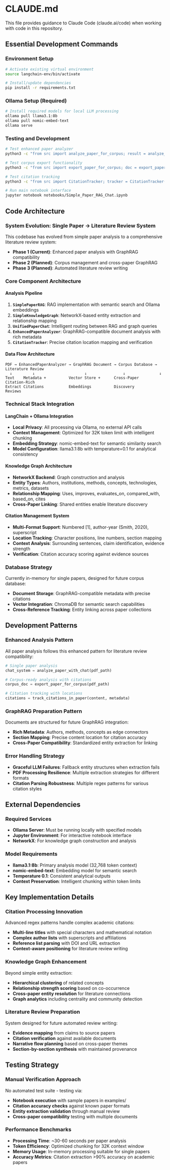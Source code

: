 # CLAUDE.md

This file provides guidance to Claude Code (claude.ai/code) when working with code in this repository.

## Essential Development Commands

### Environment Setup
```bash
# Activate existing virtual environment
source langchain-env/bin/activate

# Install/update dependencies
pip install -r requirements.txt
```

### Ollama Setup (Required)
```bash
# Install required models for local LLM processing
ollama pull llama3.1:8b
ollama pull nomic-embed-text
ollama serve
```

### Testing and Development
```bash
# Test enhanced paper analyzer
python3 -c "from src import analyze_paper_for_corpus; result = analyze_paper_for_corpus('examples/d4sc03921a.pdf'); print(f'✅ Analysis: {result[\"metadata\"][\"title\"]}')"

# Test corpus export functionality  
python3 -c "from src import export_paper_for_corpus; doc = export_paper_for_corpus('examples/d4sc03921a.pdf'); print(f'✅ Corpus doc: {doc[\"document_id\"]}')"

# Test citation tracking
python3 -c "from src import CitationTracker; tracker = CitationTracker(); print('✅ Citation tracker initialized')"

# Run main notebook interface
jupyter notebook notebooks/Simple_Paper_RAG_Chat.ipynb
```

## Code Architecture

### System Evolution: Single Paper → Literature Review System
This codebase has evolved from simple paper analysis to a comprehensive literature review system:
- **Phase 1 (Current)**: Enhanced paper analysis with GraphRAG compatibility
- **Phase 2 (Planned)**: Corpus management and cross-paper GraphRAG
- **Phase 3 (Planned)**: Automated literature review writing

### Core Component Architecture

#### Analysis Pipeline
1. **`SimplePaperRAG`**: RAG implementation with semantic search and Ollama embeddings
2. **`SimpleKnowledgeGraph`**: NetworkX-based entity extraction and relationship mapping
3. **`UnifiedPaperChat`**: Intelligent routing between RAG and graph queries
4. **`EnhancedPaperAnalyzer`**: GraphRAG-compatible document analysis with rich metadata
5. **`CitationTracker`**: Precise citation location mapping and verification

#### Data Flow Architecture
```
PDF → EnhancedPaperAnalyzer → GraphRAG Document → Corpus Database → Literature Review
  ↓         ↓                      ↓                ↓               ↓
Text    Metadata +          Vector Store +      Cross-Paper    Citation-Rich
Extract Citations           Embeddings          Discovery       Reviews
```

### Technical Stack Integration

#### LangChain + Ollama Integration
- **Local Privacy**: All processing via Ollama, no external API calls
- **Context Management**: Optimized for 32K token limit with intelligent chunking
- **Embedding Strategy**: nomic-embed-text for semantic similarity search
- **Model Configuration**: llama3.1:8b with temperature=0.1 for analytical consistency

#### Knowledge Graph Architecture  
- **NetworkX Backend**: Graph construction and analysis
- **Entity Types**: Authors, institutions, methods, concepts, technologies, metrics, datasets
- **Relationship Mapping**: Uses, improves, evaluates_on, compared_with, based_on, cites
- **Cross-Paper Linking**: Shared entities enable literature discovery

#### Citation Management System
- **Multi-Format Support**: Numbered [1], author-year (Smith, 2020), superscript
- **Location Tracking**: Character positions, line numbers, section mapping
- **Context Analysis**: Surrounding sentences, claim identification, evidence strength
- **Verification**: Citation accuracy scoring against evidence sources

### Database Strategy
Currently in-memory for single papers, designed for future corpus database:
- **Document Storage**: GraphRAG-compatible metadata with precise citations
- **Vector Integration**: ChromaDB for semantic search capabilities  
- **Cross-Reference Tracking**: Entity linking across paper collections

## Development Patterns

### Enhanced Analysis Pattern
All paper analysis follows this enhanced pattern for literature review compatibility:
```python
# Single paper analysis
chat_system = analyze_paper_with_chat(pdf_path)

# Corpus-ready analysis with citations
corpus_doc = export_paper_for_corpus(pdf_path)

# Citation tracking with locations
citations = track_citations_in_paper(content, metadata)
```

### GraphRAG Preparation Pattern
Documents are structured for future GraphRAG integration:
- **Rich Metadata**: Authors, methods, concepts as edge connectors
- **Section Mapping**: Precise content location for citation accuracy
- **Cross-Paper Compatibility**: Standardized entity extraction for linking

### Error Handling Strategy
- **Graceful LLM Failures**: Fallback entity structures when extraction fails
- **PDF Processing Resilience**: Multiple extraction strategies for different formats
- **Citation Parsing Robustness**: Multiple regex patterns for various citation styles

## External Dependencies

### Required Services
- **Ollama Server**: Must be running locally with specified models
- **Jupyter Environment**: For interactive notebook interface
- **NetworkX**: For knowledge graph construction and analysis

### Model Requirements
- **llama3.1:8b**: Primary analysis model (32,768 token context)
- **nomic-embed-text**: Embedding model for semantic search
- **Temperature 0.1**: Consistent analytical outputs
- **Context Preservation**: Intelligent chunking within token limits

## Key Implementation Details

### Citation Processing Innovation
Advanced regex patterns handle complex academic citations:
- **Multi-line titles** with special characters and mathematical notation
- **Complex author lists** with superscripts and affiliations  
- **Reference list parsing** with DOI and URL extraction
- **Context-aware positioning** for literature review writing

### Knowledge Graph Enhancement
Beyond simple entity extraction:
- **Hierarchical clustering** of related concepts
- **Relationship strength scoring** based on co-occurrence
- **Cross-paper entity resolution** for literature connections
- **Graph analytics** including centrality and community detection

### Literature Review Preparation
System designed for future automated review writing:
- **Evidence mapping** from claims to source papers
- **Citation verification** against available documents
- **Narrative flow planning** based on cross-paper themes
- **Section-by-section synthesis** with maintained provenance

## Testing Strategy

### Manual Verification Approach
No automated test suite - testing via:
- **Notebook execution** with sample papers in examples/
- **Citation accuracy checks** against known paper formats
- **Entity extraction validation** through manual review
- **Cross-paper compatibility** testing with multiple documents

### Performance Benchmarks
- **Processing Time**: ~30-60 seconds per paper analysis
- **Token Efficiency**: Optimized chunking for 32K context window
- **Memory Usage**: In-memory processing suitable for single papers
- **Accuracy Metrics**: Citation extraction >90% accuracy on academic papers